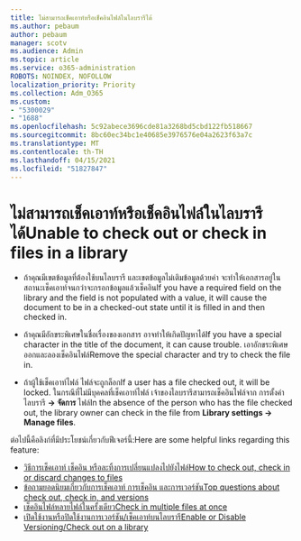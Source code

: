 ```yaml
---
title: ไม่สามารถเช็คเอาท์หรือเช็คอินไฟล์ในไลบรารีได้
ms.author: pebaum
author: pebaum
manager: scotv
ms.audience: Admin
ms.topic: article
ms.service: o365-administration
ROBOTS: NOINDEX, NOFOLLOW
localization_priority: Priority
ms.collection: Adm_O365
ms.custom:
- "5300029"
- "1688"
ms.openlocfilehash: 5c92abece3696cde81a3268bd5cbd122fb518667
ms.sourcegitcommit: 8bc60ec34bc1e40685e3976576e04a2623f63a7c
ms.translationtype: MT
ms.contentlocale: th-TH
ms.lasthandoff: 04/15/2021
ms.locfileid: "51827847"
---
```

# <a name="unable-to-check-out-or-check-in-files-in-a-library"></a><span data-ttu-id="c3072-102">ไม่สามารถเช็คเอาท์หรือเช็คอินไฟล์ในไลบรารีได้</span><span class="sxs-lookup"><span data-stu-id="c3072-102">Unable to check out or check in files in a library</span></span>

- <span data-ttu-id="c3072-103">ถ้าคุณมีเขตข้อมูลที่ต้องใช้บนไลบรารี และเขตข้อมูลไม่เติมข้อมูลด้วยค่า จะทําให้เอกสารอยู่ในสถานะเช็คเอาท์จนกว่าจะกรอกข้อมูลแล้วเช็คอิน</span><span class="sxs-lookup"><span data-stu-id="c3072-103">If you have a required field on the library and the field is not populated with a value, it will cause the document to be in a checked-out state until it is filled in and then checked in.</span></span>

- <span data-ttu-id="c3072-104">ถ้าคุณมีอักขระพิเศษในชื่อเรื่องของเอกสาร อาจทําให้เกิดปัญหาได้</span><span class="sxs-lookup"><span data-stu-id="c3072-104">If you have a special character in the title of the document, it can cause trouble.</span></span> <span data-ttu-id="c3072-105">เอาอักขระพิเศษออกและลองเช็คอินไฟล์</span><span class="sxs-lookup"><span data-stu-id="c3072-105">Remove the special character and try to check the file in.</span></span>

- <span data-ttu-id="c3072-106">ถ้าผู้ใช้เช็คเอาท์ไฟล์ ไฟล์จะถูกล็อก</span><span class="sxs-lookup"><span data-stu-id="c3072-106">If a user has a file checked out, it will be locked.</span></span>  <span data-ttu-id="c3072-107">ในกรณีที่ไม่มีบุคคลที่เช็คเอาท์ไฟล์ เจ้าของไลบรารีสามารถเช็คอินไฟล์จาก การตั้งค่าไลบรารี **-> จัดการ** ไฟล์</span><span class="sxs-lookup"><span data-stu-id="c3072-107">In the absence of the person who has the file checked out, the library owner can check in the file from **Library settings -> Manage files**.</span></span>

<span data-ttu-id="c3072-108">ต่อไปนี้คือลิงก์ที่มีประโยชน์เกี่ยวกับฟีเจอร์นี้:</span><span class="sxs-lookup"><span data-stu-id="c3072-108">Here are some helpful links regarding this feature:</span></span>

- [<span data-ttu-id="c3072-109">วิธีการเช็คเอาท์ เช็คอิน หรือละทิ้งการเปลี่ยนแปลงไปยังไฟล์</span><span class="sxs-lookup"><span data-stu-id="c3072-109">How to check out, check in or discard changes to files</span></span>](https://support.office.com/article/check-out-check-in-or-discard-changes-to-files-in-a-library-7e2c12a9-a874-4393-9511-1378a700f6de)
- [<span data-ttu-id="c3072-110">ข้อถามยอดนิยมเกี่ยวกับการเช็คเอาท์ การเช็คอิน และการเวอร์ชัน</span><span class="sxs-lookup"><span data-stu-id="c3072-110">Top questions about check out, check in, and versions</span></span>](https://support.office.com/article/Top-questions-about-check-out-check-in-and-versions-7E941339-E972-4C7A-A79A-80A1FCF84076)
- [<span data-ttu-id="c3072-111">เช็คอินไฟล์หลายไฟล์ในครั้งเดียว</span><span class="sxs-lookup"><span data-stu-id="c3072-111">Check in multiple files at once</span></span>](https://support.office.com/article/check-out-check-in-or-discard-changes-to-files-in-a-library-7e2c12a9-a874-4393-9511-1378a700f6de)
- [<span data-ttu-id="c3072-112">เปิดใช้งานหรือปิดใช้งานการเวอร์ชัน/เช็คเอาท์บนไลบรารี</span><span class="sxs-lookup"><span data-stu-id="c3072-112">Enable or Disable Versioning/Check out on a library</span></span>](https://support.office.com/article/enable-and-configure-versioning-for-a-list-or-library-1555d642-23ee-446a-990a-bcab618c7a37)
